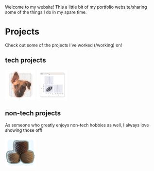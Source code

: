 <!--
.. title: Welcome!
.. slug: index
.. date: 2020-03-27 21:54:22 UTC-07:00
.. tags: 
.. category: 
.. link: 
.. description: 
.. type: text
-->

Welcome to my website! This a little bit of my portfolio website/sharing some of the things I do in my spare time.

# Projects

Check out some of the projects I've worked (/working) on!

## tech projects
<a href="https://tic-tac-toe.hrmyd.me/docs" target="_blank"><img src="/images/projects/tictactoe.png" width="100"></a> <a href="https://github.com/harmslab/pytc" target="_blank"><img src="/images/projects/pytc.png" width="100"></a> 

## non-tech projects

As someone who greatly enjoys non-tech hobbies as well, I always love showing those off! 

<a href="https://www.instagram.com/hermknits/" target="_blank"><img src="/images/projects/knitting.png" width="100"></a>
